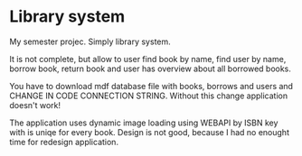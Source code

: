 # Library system


My semester projec. Simply library system.

It is not complete, but allow to user find book by name, find user by name, borrow book, return book and user has overview about all borrowed books.

You have to download mdf database file with books, borrows and users and CHANGE IN CODE CONNECTION STRING. Without this change application doesn't work!

The application uses dynamic image loading using WEBAPI by ISBN key with is uniqe for every book. Design is not good, because I had no enought time for redesign application.

